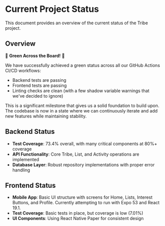# Current Project Status

This document provides an overview of the current status of the Tribe project.

## Overview

🎉 **Green Across the Board!** 🎉

We have successfully achieved a green status across all our GitHub Actions CI/CD workflows:
- Backend tests are passing
- Frontend tests are passing
- Linting checks are clean (with a few shadow variable warnings that we've decided to ignore)

This is a significant milestone that gives us a solid foundation to build upon. The codebase is now in a state where we can continuously iterate and add new features while maintaining stability.

## Backend Status

- **Test Coverage**: 73.4% overall, with many critical components at 80%+ coverage
- **API Functionality**: Core Tribe, List, and Activity operations are implemented
- **Database Layer**: Robust repository implementations with proper error handling

## Frontend Status

- **Mobile App**: Basic UI structure with screens for Home, Lists, Interest Buttons, and Profile. Currently attempting to run with Expo 53 and React 19.1.
- **Test Coverage**: Basic tests in place, but coverage is low (7.01%)
- **UI Components**: Using React Native Paper for consistent design 